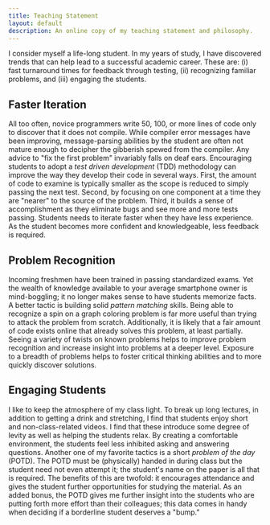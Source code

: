 ```yaml
---
title: Teaching Statement
layout: default
description: An online copy of my teaching statement and philosophy.
---
```


I consider myself a life-long student.
In my years of study, I have discovered trends that can help lead to a successful academic career.
These are:
(i) fast turnaround times for feedback through testing,
(ii) recognizing familiar problems, and
(iii) engaging the students.

## Faster Iteration

All too often, novice programmers write 50, 100, or more lines of code only to discover that it does not compile.
While compiler error messages have been improving, message-parsing abilities by the student are often not mature enough to decipher the gibberish spewed from the compiler.
Any advice to "fix the first problem" invariably falls on deaf ears.
Encouraging students to adopt a *test driven development* (TDD) methodology can improve the way they develop their code in several ways.
First, the amount of code to examine is typically smaller as the scope is reduced to simply passing the next test.
Second, by focusing on one component at a time they are "nearer" to the source of the problem.
Third, it builds a sense of accomplishment as they eliminate bugs and see more and more tests passing.
Students needs to iterate faster when they have less experience.
As the student becomes more confident and knowledgeable, less feedback is required.

## Problem Recognition

Incoming freshmen have been trained in passing standardized exams.
Yet the wealth of knowledge available to your average smartphone owner is mind-boggling; it no longer makes sense to have students memorize facts.
A better tactic is building solid *pattern matching* skills.
Being able to recognize a spin on a graph coloring problem is far more useful than trying to attack the problem from scratch.
Additionally, it is likely that a fair amount of code exists online that already solves this problem, at least partially.
Seeing a variety of twists on known problems helps to improve problem recognition and increase insight into problems at a deeper level.
Exposure to a breadth of problems helps to foster critical thinking abilities and to more quickly discover solutions.

## Engaging Students

I like to keep the atmosphere of my class light.
To break up long lectures, in addition to getting a drink and stretching, I find that students enjoy short and non-class-related videos.
I find that these introduce some degree of levity as well as helping the students relax.
By creating a comfortable environment, the students feel less inhibited asking and answering questions.
Another one of my favorite tactics is a short *problem of the day* (POTD).
The POTD must be (physically) handed in during class but the student need not even attempt it; the student's name on the paper is all that is required.
The benefits of this are twofold: it encourages attendance and gives the student further opportunities for studying the material.
As an added bonus, the POTD gives me further insight into the students who are putting forth more effort than their colleagues; this data comes in handy when deciding if a borderline student deserves a "bump."
